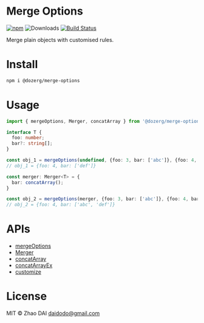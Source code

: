 # Merge Options

<!--
First publish:

```sh
npm publish --access public
```
-->

[![npm](https://img.shields.io/npm/v/@dozerg/merge-options.svg)](https://www.npmjs.com/package/@dozerg/merge-options)
![Downloads](https://img.shields.io/npm/dm/@dozerg/merge-options.svg)
[![Build Status](https://github.com/daidodo/merge-options/actions/workflows/node.js.yml/badge.svg)](https://github.com/daidodo/merge-options/actions)

Merge plain objects with customised rules.

# Install

```sh
npm i @dozerg/merge-options
```

# Usage

```ts
import { mergeOptions, Merger, concatArray } from '@dozerg/merge-options';

interface T {
  foo: number;
  bar?: string[];
}

const obj_1 = mergeOptions(undefined, {foo: 3, bar: ['abc']}, {foo: 4, bar: ['def']});
// obj_1 = {foo: 4, bar: ['def']}

const merger: Merger<T> = {
  bar: concatArray();
}

const obj_2 = mergeOptions(merger, {foo: 3, bar: ['abc']}, {foo: 4, bar: ['def']});
// obj_2 = {foo: 4, bar: ['abc', 'def']}
```

# APIs

- [mergeOptions](docs/README.md#mergeoptions)
- [Merger](docs/README.md#merger)
- [concatArray](docs/README.md#concatarray)
- [concatArrayEx](docs/README.md#concatarrayex)
- [customize](docs/README.md#customize)

# License

MIT © Zhao DAI <daidodo@gmail.com>
